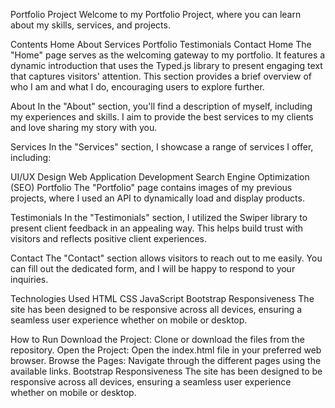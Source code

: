 Portfolio Project
Welcome to my Portfolio Project, where you can learn about my skills, services, and projects.

Contents
Home
About
Services
Portfolio
Testimonials
Contact
Home
The "Home" page serves as the welcoming gateway to my portfolio. It features a dynamic introduction that uses the Typed.js library to present engaging text that captures visitors' attention. This section provides a brief overview of who I am and what I do, encouraging users to explore further.

About
In the "About" section, you'll find a description of myself, including my experiences and skills. I aim to provide the best services to my clients and love sharing my story with you.

Services
In the "Services" section, I showcase a range of services I offer, including:

UI/UX Design
Web Application Development
Search Engine Optimization (SEO)
Portfolio
The "Portfolio" page contains images of my previous projects, where I used an API to dynamically load and display products.

Testimonials
In the "Testimonials" section, I utilized the Swiper library to present client feedback in an appealing way. This helps build trust with visitors and reflects positive client experiences.

Contact
The "Contact" section allows visitors to reach out to me easily. You can fill out the dedicated form, and I will be happy to respond to your inquiries.

Technologies Used
HTML
CSS
JavaScript
Bootstrap
Responsiveness
The site has been designed to be responsive across all devices, ensuring a seamless user experience whether on mobile or desktop.

How to Run
Download the Project: Clone or download the files from the repository.
Open the Project: Open the index.html file in your preferred web browser.
Browse the Pages: Navigate through the different pages using the available links.
Bootstrap
Responsiveness
The site has been designed to be responsive across all devices, ensuring a seamless user experience whether on mobile or desktop.
